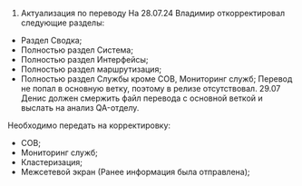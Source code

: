 1) Актуализация по переводу
На 28.07.24 Владимир откорректировал следующие разделы:
- Раздел Сводка;
- Полностью раздел Система;
- Полностью раздел Интерфейсы;
- Полностью раздел маршрутизация;
- Полностью раздел Службы кроме  СОВ, Мониторинг служб;
Перевод не попал в основную ветку, поэтому в релизе отсутствовал. 29.07 Денис должен смержить файл перевода с основной веткой и выслать на анализ QA-отделу.


Необходимо передать на корректировку:
- СОВ;
- Мониторинг служб;
- Кластеризация;
- Межсетевой экран (Ранее информация была отправлена);



